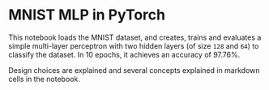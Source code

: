 # MNIST MLP in PyTorch

This notebook loads the MNIST dataset, and creates, trains and evaluates a simple multi-layer perceptron with two hidden layers (of size `128` and `64`) to classify the dataset. In 10 epochs, it achieves an accuracy of 97.76%.

Design choices are explained and several concepts explained in markdown cells in the notebook. 
